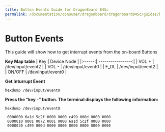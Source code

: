 ```yaml
---
title: Button Events Guide for DragonBoard 845c
permalink: /documentation/consumer/dragonboard/dragonboard845c/guides/button-events.md.html
---
```


# Button Events

This guide will show how to get interrupt events from the on-board Buttons 

**Key Map table**
| Key    | Device Node       |
|:------:|:-----------------:|
| VOL +  | /dev/input/event2 |
| VOL -  | /dev/input/event0 |
| F_DL   | /dev/input/event2 |
| ON/OFF | /dev/input/event0 |

**Get Inturrupt Event**
```Shell
hexdump /dev/input/event0
```

**Press the “key -" button. The terminal displays the following information:**
```Shell
hexdump /dev/input/event0

 0000000 6a1d 5c2f 0000 0000 c499 000d 0000 0000
 0000010 0001 0072 0001 0000 6a1d 5c2f 0000 0000
 0000020 c499 000d 0000 0000 0000 0000 0000 0000
```